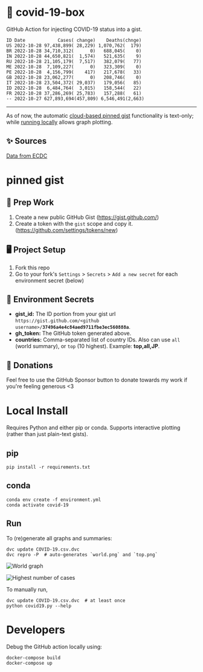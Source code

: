 # 🏥 covid-19-box

GitHub Action for injecting COVID-19 status into a gist.

```
ID Date            Cases( change)    Deaths(chnge)
US 2022-10-28 97,438,899( 28,229) 1,070,762(  179)
BR 2022-10-28 34,710,312(      0)   688,045(    0)
IN 2022-10-28 44,650,821(  1,574)   521,635(    9)
RU 2022-10-28 21,105,179(  7,517)   382,079(   77)
ME 2022-10-28  7,109,227(      0)   323,309(    0)
PE 2022-10-28  4,156,799(    417)   217,678(   33)
GB 2022-10-28 23,062,277(      0)   208,746(    0)
IT 2022-10-28 23,504,372( 29,037)   179,056(   85)
ID 2022-10-28  6,484,764(  3,015)   158,544(   22)
FR 2022-10-28 37,286,269( 25,783)   157,288(   61)
-- 2022-10-27 627,893,694(457,809) 6,546,491(2,663)
```

---

As of now, the automatic [cloud-based pinned gist](#pinned-gist) functionality is text-only;
while [running locally](#local-install) allows graph plotting.

## ✨ Sources

[Data from ECDC](https://www.ecdc.europa.eu/en/publications-data/download-todays-data-geographic-distribution-covid-19-cases-worldwide)

# pinned gist

## 🎒 Prep Work
1. Create a new public GitHub Gist (https://gist.github.com/)
1. Create a token with the `gist` scope and copy it. (https://github.com/settings/tokens/new)

## 🖥 Project Setup
1. Fork this repo
1. Go to your fork's `Settings` > `Secrets` > `Add a new secret` for each environment secret (below)

## 🤫 Environment Secrets
- **gist_id:** The ID portion from your gist url `https://gist.github.com/<github username>/`**`37496a4e4c84aed9711fbe3ec560888a`**.
- **gh_token:** The GitHub token generated above.
- **countries:** Comma-separated list of country IDs. Also can use `all` (world summary), or `top` (10 highest). Example: **top,all,JP**.

## 💸 Donations

Feel free to use the GitHub Sponsor button to donate towards my work if you're feeling generous <3

# Local Install

Requires Python and either pip or conda. Supports interactive plotting (rather than just plain-text gists).

## pip

```
pip install -r requirements.txt
```

## conda

```
conda env create -f environment.yml
conda activate covid-19
```

## Run

To (re)generate all graphs and summaries:

```
dvc update COVID-19.csv.dvc
dvc repro -P  # auto-generates `world.png` and `top.png`
```

![World graph](world.png)

![Highest number of cases](top.png)

To manually run,

```
dvc update COVID-19.csv.dvc  # at least once
python covid19.py --help
```

# Developers

Debug the GitHub action locally using:

```
docker-compose build
docker-compose up
```
